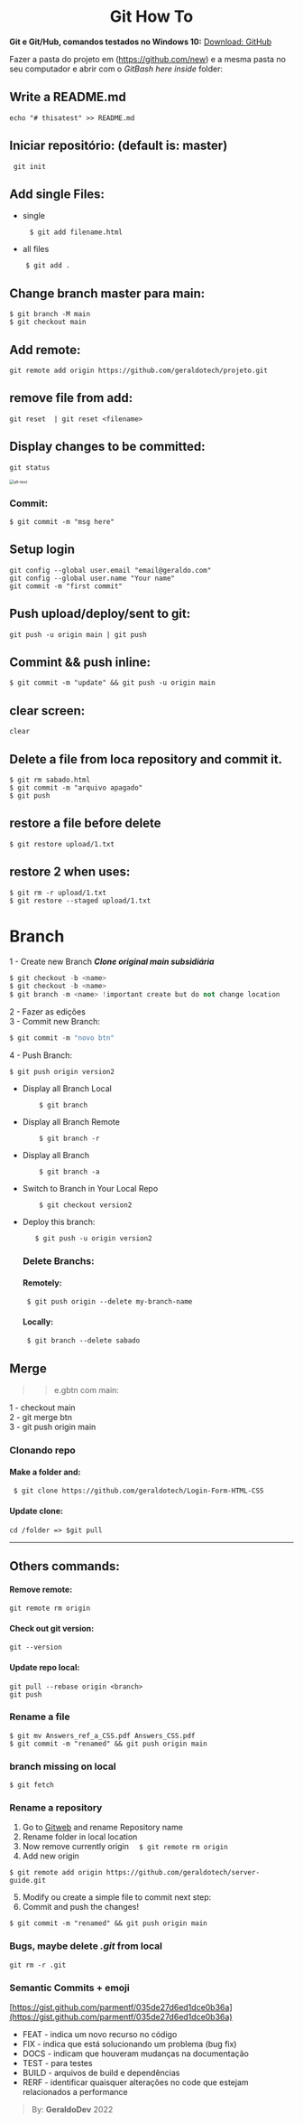 # <div align="center">Git How To</div>
**Git e Git/Hub, comandos testados no Windows 10:** [Download: GitHub](https://git-scm.com/downloads)

Fazer a pasta do projeto em (https://github.com/new) e a mesma pasta no seu computador e abrir com o *GitBash here inside* folder:
    
## Write a README.md
```
echo "# thisatest" >> README.md
```
## Iniciar repositório: (default is: master)
     git init

## Add single Files:
- single 
```
     $ git add filename.html
```
- all files
```
    $ git add .
```

## Change branch master para main:
    $ git branch -M main 
    $ git checkout main 

## Add remote:
    git remote add origin https://github.com/geraldotech/projeto.git

## remove file from add:
    git reset  | git reset <filename>

## Display changes to be committed:
    git status

  <img src="https://raw.githubusercontent.com/geraldotech/Git-How-TO/main/img/changes-to-be-committed.jpg" alt="alt-text" style="zoom:50%;" />
    
### Commit:

    $ git commit -m "msg here"

## Setup login 

    git config --global user.email "email@geraldo.com"
    git config --global user.name "Your name"
    git commit -m "first commit"


## Push **upload/deploy/sent to git**:
    git push -u origin main | git push

## Commint && push inline:
    $ git commit -m "update" && git push -u origin main

## clear screen:
    clear

## Delete a file from loca repository and commit it.
    $ git rm sabado.html
    $ git commit -m "arquivo apagado"
    $ git push


## restore a file before delete
    $ git restore upload/1.txt

 ## restore 2 when uses: 
    $ git rm -r upload/1.txt
    $ git restore --staged upload/1.txt


# Branch

1 - Create new Branch ***Clone original main subsidiária***  

```s
$ git checkout -b <name>
$ git checkout -b <name>
$ git branch -m <name> !important create but do not change location

```

2 - Fazer as edições  
3 - Commit new Branch:  
 
```s
$ git commit -m "novo btn" 
```
4 - Push Branch: 
```
$ git push origin version2  
```

 - Display all Branch Local
    ```
        $ git branch
    ```
 - Display all Branch Remote
    ```
        $ git branch -r
    ```
 - Display all Branch
    ```
        $ git branch -a
    ```
 - Switch to Branch in Your Local Repo
    ```
        $ git checkout version2
    ```
 - Deploy this branch:
    ```
       $ git push -u origin version2
    ```
    ### Delete Branchs:

    #### Remotely:  
        $ git push origin --delete my-branch-name

    #### Locally: 
        $ git branch --delete sabado

## Merge

>> e.gbtn com main: 

1 - checkout main  
2 - git merge btn  
3 - git push origin main  


### Clonando repo

#### Make a folder and:
     $ git clone https://github.com/geraldotech/Login-Form-HTML-CSS

#### Update clone:
    cd /folder => $git pull

---
## Others commands:


#### Remove remote:
	git remote rm origin
#### Check out git version:
	git --version

#### Update repo local:
	git pull --rebase origin <branch>
	git push

### Rename a file
    $ git mv Answers_ref_a_CSS.pdf Answers_CSS.pdf 
    $ git commit -m "renamed" && git push origin main 

### branch missing on local
    $ git fetch 

### Rename a repository

1. Go to [Gitweb](https://github.com/) and rename Repository name 
2. Rename folder in local location
3. Now remove currently origin ``` 
$ git remote rm origin``` 
4. Add new origin 
```
$ git remote add origin https://github.com/geraldotech/server-guide.git 
```
5. Modify ou create a simple file to commit next step:
6. Commit and push the changes!
```
$ git commit -m "renamed" && git push origin main
```

### Bugs, maybe delete  *.git* from local    
    git rm -r .git

### Semantic Commits + emoji

[https://gist.github.com/parmentf/035de27d6ed1dce0b36a](https://gist.github.com/parmentf/035de27d6ed1dce0b36a)

- FEAT - indica um novo recurso no código
- FIX - indica que está solucionando um problema (bug fix)
- DOCS - indicam que houveram mudanças na documentação
- TEST - para testes
- BUILD - arquivos de build e dependências
- RERF - identificar quaisquer alterações no code que estejam relacionados a performance
>
> 
> By: **GeraldoDev** 2022







